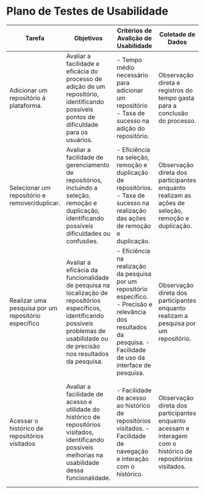 # Plano de Testes de Usabilidade

| Tarefa | Objetivos | Critérios de Avalição de Usabilidade | Coletade de Dados | Análise dos Resultados | Recomendações |
|--- |--- |--- |--- |--- |--- |
| Adicionar um repositório à plataforma. | Avaliar a facilidade e eficácia do processo de adição de um repositório, identificando possíveis pontos de dificuldade para os usuários. | - Tempo médio necessário para adicionar um repositório   - Taxa de sucesso na adição do repositório. | Observação direta e registros do tempo gasta para a conclusão do processo. | - Análise do tempo médio gasto pelos participantes na conclusão da tarefa. - Cálculo da taxa de sucesso na adição do repositório. | Sugestões para a melhoria da aplicação. |
| Selecionar um repositório e remover/duplicar. | Avaliar a facilidade de gerenciamento de repositórios, incluindo a seleção, remoção e duplicação, identificando possíveis dificuldades ou confusões. | - Eficiência na seleção, remoção e duplicação de repositórios. - Taxa de sucesso na realização das ações de remoção e duplicação. | Observação direta dos participantes enquanto realizam as ações de seleção, remoção e duplicação. | Análise da eficiência na realização das ações de gerenciamento de repositórios. | Sugestões para a melhoria da aplicação. |
| Realizar uma pesquisa por um repositório específico | Avaliar a eficácia da funcionalidade de pesquisa na localização de repositórios específicos, identificando possíveis problemas de usabilidade ou de precisão nos resultados da pesquisa. | - Eficiência na realização da pesquisa por um repositório específico. - Precisão e relevância dos resultados da pesquisa. - Facilidade de uso da interface de pesquisa. | Observação direta dos participantes enquanto realizam a pesquisa por um repositório.| - Análise da eficiência na realização da pesquisa e no tempo gasto pelos participantes - Avaliação da precisão e relevância dos resultados da pesquisa. | Sugestões para a melhoria da aplicação. |
| Acessar o histórico de repositórios visitados | Avaliar a facilidade de acesso e utilidade do histórico de repositórios visitados, identificando possíveis melhorias na usabilidade dessa funcionalidade. | - Facilidade de acesso ao histórico de repositórios visitados. - Facilidade de navegação e interação com o histórico. | Observação direta dos participantes enquanto acessam e interagem com o histórico de repositórios visitados. | - Avaliação da facilidade de acesso e utilidade do histórico de repositórios visitados. - Identificação de possíveis pontos de confusão ou dificuldade na interação com o histórico. | Sugestões para a melhoria da aplicação. |
